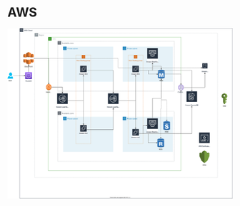 # AWS
![alt text](https://github.com/ClayLu/AWS/blob/main/2%E9%AB%98%E4%BD%B5%E7%99%BC%E6%9E%B6%E6%A7%8B_Clay.svg?raw=true)
